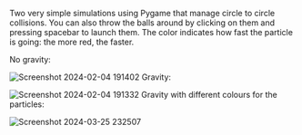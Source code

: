 Two very simple simulations using Pygame that manage circle to circle collisions. You can also throw the balls around by clicking on them and pressing spacebar to launch them. The color indicates how fast the particle is going: the more red, the faster.

No gravity:

![Screenshot 2024-02-04 191402](https://github.com/barnareds/Python-Particle-Simulation/assets/128737452/0b96d963-6229-4248-857f-f7b37a7a8e1b)
Gravity:

![Screenshot 2024-02-04 191332](https://github.com/barnareds/Python-Particle-Simulation/assets/128737452/5c2c8ed0-23ab-40e1-bf9f-39443427c709)
Gravity with different colours for the particles:

![Screenshot 2024-03-25 232507](https://github.com/barnareds/Python-Particle-Simulation/assets/128737452/26ad25e7-7fc4-4f31-9a8b-48716836d78f)

